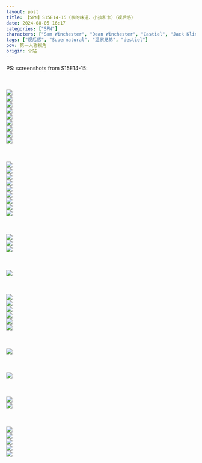 ```yaml
---
layout: post
title: 【SPN】S15E14-15（家的味道、小孩和卡）（观后感）
date: 2024-08-05 16:17
categories: ["SPN"]
characters: ["Sam Winchester", "Dean Winchester", "Castiel", "Jack Kline"]
tags: ["观后感", "Supernatural", "温家兄弟", "destiel"]
pov: 第一人称视角
origin: 个站
---
```


PS: screenshots from S15E14-15:

<br><br>
![](/assets/images/SPN/S15/2024-08-04-SPN-1514-1.jpg)
<br>
![](/assets/images/SPN/S15/2024-08-04-SPN-1514-2.jpg)
<br>
![](/assets/images/SPN/S15/2024-08-04-SPN-1514-3.jpg)
<br>
![](/assets/images/SPN/S15/2024-08-04-SPN-1514-4.jpg)
<br>
![](/assets/images/SPN/S15/2024-08-04-SPN-1514-5.jpg)
<br>
![](/assets/images/SPN/S15/2024-08-04-SPN-1514-6.jpg)
<br>
![](/assets/images/SPN/S15/2024-08-04-SPN-1514-7.jpg)
<br>
![](/assets/images/SPN/S15/2024-08-04-SPN-1514-8.jpg)
<br>
![](/assets/images/SPN/S15/2024-08-04-SPN-1514-9.jpg)
<br>

<br><br>
![](/assets/images/SPN/S15/2024-08-05-SPN-1515-1.jpg)
<br>
![](/assets/images/SPN/S15/2024-08-05-SPN-1515-2.jpg)
<br>
![](/assets/images/SPN/S15/2024-08-05-SPN-1515-3.jpg)
<br>
![](/assets/images/SPN/S15/2024-08-05-SPN-1515-4.jpg)
<br>
![](/assets/images/SPN/S15/2024-08-05-SPN-1515-5.jpg)
<br>
![](/assets/images/SPN/S15/2024-08-05-SPN-1515-6.jpg)
<br>
![](/assets/images/SPN/S15/2024-08-05-SPN-1515-7.jpg)
<br>
![](/assets/images/SPN/S15/2024-08-05-SPN-1515-8.jpg)
<br>
![](/assets/images/SPN/S15/2024-08-05-SPN-1515-9.jpg)
<br>

<br><br>
![](/assets/images/SPN/S15/2024-08-05-SPN-1515-10.jpg)
<br>
![](/assets/images/SPN/S15/2024-08-05-SPN-1515-11.jpg)
<br>
![](/assets/images/SPN/S15/2024-08-05-SPN-1515-12.jpg)
<br>

<br><br>
![](/assets/images/SPN/S15/2024-08-05-SPN-1515-13.jpg)
<br>

<br><br>
![](/assets/images/SPN/S15/2024-08-05-SPN-1515-14.jpg)
<br>
![](/assets/images/SPN/S15/2024-08-05-SPN-1515-15.jpg)
<br>
![](/assets/images/SPN/S15/2024-08-05-SPN-1515-16.jpg)
<br>
![](/assets/images/SPN/S15/2024-08-05-SPN-1515-17.jpg)
<br>
![](/assets/images/SPN/S15/2024-08-05-SPN-1515-18.jpg)
<br>
![](/assets/images/SPN/S15/2024-08-05-SPN-1515-19.jpg)
<br>

<br><br>
![](/assets/images/SPN/S15/2024-08-05-SPN-1515-20.jpg)
<br>

<br><br>
![](/assets/images/SPN/S15/2024-08-05-SPN-1515-21.jpg)
<br>

<br><br>
![](/assets/images/SPN/S15/2024-08-05-SPN-1515-22.jpg)
<br>
![](/assets/images/SPN/S15/2024-08-05-SPN-1515-23.jpg)
<br>

<br><br>
![](/assets/images/SPN/S15/2024-08-05-SPN-1515-24.jpg)
<br>
![](/assets/images/SPN/S15/2024-08-05-SPN-1515-25.jpg)
<br>
![](/assets/images/SPN/S15/2024-08-05-SPN-1515-26.jpg)
<br>
![](/assets/images/SPN/S15/2024-08-05-SPN-1515-27.jpg)
<br>
![](/assets/images/SPN/S15/2024-08-05-SPN-1515-28.jpg)
<br>

